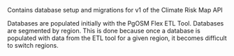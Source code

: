 Contains database setup and migrations for v1 of the Climate Risk Map API

Databases are populated initially with the PgOSM Flex ETL Tool. Databases are segmented by region. This is done because once a database is populated with data from the ETL tool for a given region, it becomes difficult to switch regions. 